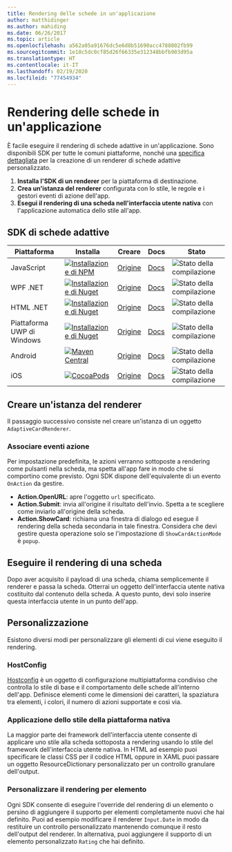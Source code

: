 ```yaml
---
title: Rendering delle schede in un'applicazione
author: matthidinger
ms.author: mahiding
ms.date: 06/26/2017
ms.topic: article
ms.openlocfilehash: a562a05a91676dc5e6d8b51690acc4788802fb99
ms.sourcegitcommit: 1e18c5dc0cf85d26f66335e312348bbfb903d95a
ms.translationtype: HT
ms.contentlocale: it-IT
ms.lasthandoff: 02/19/2020
ms.locfileid: "77454934"
---
```

# <a name="rendering-cards-inside-your-application"></a>Rendering delle schede in un'applicazione

È facile eseguire il rendering di schede adattive in un'applicazione. Sono disponibili SDK per tutte le comuni piattaforme, nonché una [specifica dettagliata](implement-a-renderer.md) per la creazione di un renderer di schede adattive personalizzato.

1. **Installa l'SDK di un renderer** per la piattaforma di destinazione.
2. **Crea un'istanza del renderer** configurata con lo stile, le regole e i gestori eventi di azione dell'app.
3. **Esegui il rendering di una scheda nell'interfaccia utente nativa** con l'applicazione automatica dello stile all'app.

## <a name="adaptive-cards-sdks"></a>SDK di schede adattive

|Piattaforma|Installa|Creare|Docs|Stato|
|---|---|---|---|---|
| JavaScript | [![Installazione di NPM](https://img.shields.io/npm/v/adaptivecards.svg)](https://www.npmjs.com/package/adaptivecards) | [Origine](https://github.com/Microsoft/AdaptiveCards/tree/master/source/nodejs)| [Docs](../sdk/rendering-cards/javascript/getting-started.md) | ![Stato della compilazione](https://img.shields.io/vso/build/Microsoft/56cf629e-8f3a-4412-acbc-bf69366c552c/20564.svg) |
| WPF .NET | [![Installazione di Nuget](https://img.shields.io/nuget/vpre/AdaptiveCards.Rendering.Wpf.svg)](https://www.nuget.org/packages/AdaptiveCards.Rendering.Wpf) | [Origine](https://github.com/Microsoft/AdaptiveCards/tree/master/source/dotnet)| [Docs](../sdk/rendering-cards/net-wpf/getting-started.md) | ![Stato della compilazione](https://img.shields.io/vso/build/Microsoft/56cf629e-8f3a-4412-acbc-bf69366c552c/20596.svg) |
| HTML .NET | [![Installazione di Nuget](https://img.shields.io/nuget/vpre/AdaptiveCards.Rendering.Html.svg)](https://www.nuget.org/packages/AdaptiveCards.Rendering.Html) | [Origine](https://github.com/Microsoft/AdaptiveCards/tree/master/source/dotnet) | [Docs](../sdk/rendering-cards/net-html/getting-started.md) | ![Stato della compilazione](https://img.shields.io/vso/build/Microsoft/56cf629e-8f3a-4412-acbc-bf69366c552c/20596.svg) |
| Piattaforma UWP di Windows | [![Installazione di Nuget](https://img.shields.io/nuget/vpre/AdaptiveCards.Rendering.Uwp.svg)](https://www.nuget.org/packages/AdaptiveCards.Rendering.Uwp) | [Origine](https://github.com/Microsoft/AdaptiveCards/tree/master/source/uwp) | [Docs](../sdk/rendering-cards/uwp/getting-started.md) | ![Stato della compilazione](https://img.shields.io/vso/build/Microsoft/56cf629e-8f3a-4412-acbc-bf69366c552c/20583.svg) |
| Android | [![Maven Central](https://img.shields.io/maven-central/v/io.adaptivecards/adaptivecards-android.svg)](https://search.maven.org/#search%7Cga%7C1%7Ca%3A%22adaptivecards-android%22) | [Origine](https://github.com/Microsoft/AdaptiveCards/tree/master/source/android) | [Docs](../sdk/rendering-cards/android/getting-started.md) | ![Stato della compilazione](https://img.shields.io/vso/build/Microsoft/8d47e068-03c8-4cdc-aa9b-fc6929290322/17651.svg)
| iOS | [![CocoaPods](https://img.shields.io/cocoapods/v/AdaptiveCards.svg)](https://cocoapods.org/pods/AdaptiveCards) | [Origine](https://github.com/Microsoft/AdaptiveCards/tree/master/source/ios) | [Docs](../sdk/rendering-cards/ios/getting-started.md) |  ![Stato della compilazione](https://img.shields.io/vso/build/Microsoft/8d47e068-03c8-4cdc-aa9b-fc6929290322/16990.svg) |

## <a name="create-an-instance-of-the-renderer"></a>Creare un'istanza del renderer

Il passaggio successivo consiste nel creare un'istanza di un oggetto `AdaptiveCardRenderer`. 

### <a name="hook-up-action-events"></a>Associare eventi azione

Per impostazione predefinita, le azioni verranno sottoposte a rendering come pulsanti nella scheda, ma spetta all'app fare in modo che si comportino come previsto. Ogni SDK dispone dell'equivalente di un evento `OnAction` da gestire.

* **Action.OpenURL**: apre l'oggetto `url` specificato.  
* **Action.Submit**: invia all'origine il risultato dell'invio. Spetta a te scegliere come inviarlo all'origine della scheda.
* **Action.ShowCard**: richiama una finestra di dialogo ed esegue il rendering della scheda secondaria in tale finestra. Considera che devi gestire questa operazione solo se l'impostazione di `ShowCardActionMode` è `popup`.

## <a name="render-a-card"></a>Eseguire il rendering di una scheda

Dopo aver acquisito il payload di una scheda, chiama semplicemente il renderer e passa la scheda. Otterrai un oggetto dell'interfaccia utente nativa costituito dal contenuto della scheda. A questo punto, devi solo inserire questa interfaccia utente in un punto dell'app.

## <a name="customization"></a>Personalizzazione

Esistono diversi modi per personalizzare gli elementi di cui viene eseguito il rendering. 

### <a name="hostconfig"></a>HostConfig

[Hostconfig](host-config.md) è un oggetto di configurazione multipiattaforma condiviso che controlla lo stile di base e il comportamento delle schede all'interno dell'app. Definisce elementi come le dimensioni dei caratteri, la spaziatura tra elementi, i colori, il numero di azioni supportate e così via. 

### <a name="native-platform-styling"></a>Applicazione dello stile della piattaforma nativa

La maggior parte dei framework dell'interfaccia utente consente di applicare uno stile alla scheda sottoposta a rendering usando lo stile del framework dell'interfaccia utente nativa. In HTML ad esempio puoi specificare le classi CSS per il codice HTML oppure in XAML puoi passare un oggetto ResourceDictionary personalizzato per un controllo granulare dell'output.

### <a name="customize-per-element-rendering"></a>Personalizzare il rendering per elemento

Ogni SDK consente di eseguire l'override del rendering di un elemento o persino di aggiungere il supporto per elementi completamente nuovi che hai definito.  Puoi ad esempio modificare il renderer `Input.Date` in modo da restituire un controllo personalizzato mantenendo comunque il resto dell'output del renderer. In alternativa, puoi aggiungere il supporto di un elemento personalizzato `Rating` che hai definito.



